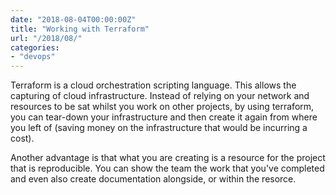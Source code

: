 ```yaml
---
date: "2018-08-04T00:00:00Z"
title: "Working with Terraform"
url: "/2018/08/"
categories: 
- "devops"
---
```

Terraform is a cloud orchestration scripting language. This allows the capturing of cloud infrastructure. <!--more-->Instead of relying on your network and resources to be sat whilst you work on other projects, by using terraform, you can tear-down your infrastructure and then create it again from where you left of (saving money on the infrastructure that would be incurring a cost).

Another advantage is that what you are creating is a resource for the project that is reproducible. You can show the team the work that you've completed and even also create documentation alongside, or within the resorce. 
